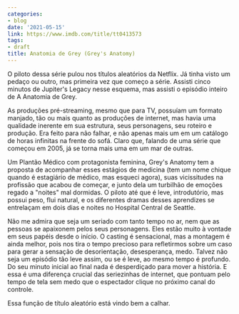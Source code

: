 ```yaml
---
categories:
- blog
date: '2021-05-15'
link: https://www.imdb.com/title/tt0413573
tags:
- draft
title: Anatomia de Grey (Grey's Anatomy)
---
```


O piloto dessa série pulou nos títulos aleatórios da Netflix. Já tinha visto um pedaço ou outro, mas primeira vez que começo a série. Assisti cinco minutos de Jupiter's Legacy nesse esquema, mas assisti o episódio inteiro de A Anatomia de Grey.

As produções pré-streaming, mesmo que para TV, possuíam um formato manjado, tão ou mais quanto as produções de internet, mas havia uma qualidade inerente em sua estrutura, seus personagens, seu roteiro e produção. Era feito para não falhar, e não apenas mais um em um catálogo de horas infinitas na frente do sofá. Claro que, falando de uma série que começou em 2005, já se torna mais uma em um mar de outras.

Um Plantão Médico com protagonista feminina, Grey's Anatomy tem a proposta de acompanhar esses estágios de medicina (tem um nome chique quando é estagiário de médico, mas esqueci agora), suas vicissitudes na profissão que acabou de começar, e junto dela um turbilhão de emoções regado a "noites" mal dormidas. O piloto até que é leve, introdutório, mas possui peso, flui natural, e os diferentes dramas desses aprendizes se entrelaçam em dois dias e noites no Hospital Central de Seattle.

Não me admira que seja um seriado com tanto tempo no ar, nem que as pessoas se apaixonem pelos seus personagens. Eles estão muito à vontade em seus papéis desde o início. O casting é sensacional, mas a montagem é ainda melhor, pois nos tira o tempo precioso para refletirmos sobre um caso para gerar a sensação de desorientação, desesperança, medo. Talvez não seja um episódio tão leve assim, ou se é leve, ao mesmo tempo é profundo. Do seu minuto inicial ao final nada é desperdiçado para mover a história. E essa é uma diferença crucial das seriezinhas de internet, que pontuam pelo tempo de tela sem medo que o espectador clique no próximo canal do controle.

Essa função de título aleatório está vindo bem a calhar.
